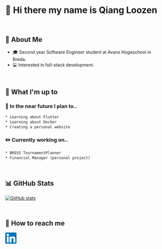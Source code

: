 # 👋  Hi there my name is Qiang Loozen 
<br />

## :book: About Me
   * :mortar_board: Second year Software Engineer student at Avans Hogeschool in Breda.
   * :computer: Interested in full-stack development. 
<br />

## :page_facing_up: What I'm up to

  ### :dart: In the near future I plan to..
    * Learning about Flutter
    * Learning about Docker
    * Creating a personal website

  ### :pencil2: Currently working on..
    * BRESS TournamentPlanner
    * Financial Manager (personal project) 

<br />

## :bar_chart: GitHub Stats
[![GitHub stats](https://github-readme-stats.vercel.app/api?username=qloozen)](https://github.com/qloozen/github-readme-stats) 

<br />

## :speech_balloon: How to reach me
<a href="https://www.linkedin.com/in/qiangloozen/"><img src="https://github.com/Qloozen/Qloozen/blob/master/LinkedIn.png" height="36px" width="36px"></a>
